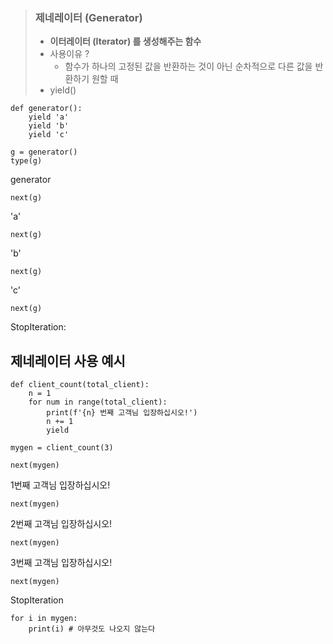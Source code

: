 > ### **제네레이터 (Generator)**
> - **이터레이터 (Iterator) 를 생성해주는 함수**
> - 사용이유 ?
>   - 함수가 하나의 고정된 값을 반환하는 것이 아닌 순차적으로 다른 값을 반환하기 원할 때
> - yield() 

```
def generator():
    yield 'a'
    yield 'b'
    yield 'c'

g = generator()
type(g)
```
generator

    next(g)
'a'

    next(g)
'b'

    next(g)
'c'

    next(g)
StopIteration:

## 제네레이터 사용 예시

~~~
def client_count(total_client):
    n = 1
    for num in range(total_client):
        print(f'{n} 번째 고객님 입장하십시오!')
        n += 1
        yield
~~~
~~~
mygen = client_count(3)
~~~
~~~
next(mygen)
~~~
1번째 고객님 입장하십시오!
~~~
next(mygen)
~~~
2번째 고객님 입장하십시오!
~~~
next(mygen)
~~~
3번째 고객님 입장하십시오!
~~~
next(mygen)
~~~
StopIteration
~~~
for i in mygen:
    print(i) # 아무것도 나오지 않는다
~~~
